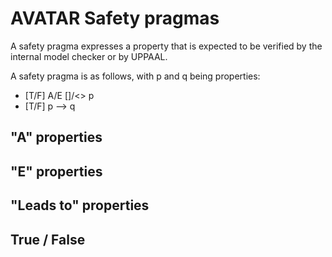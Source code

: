 # AVATAR Safety pragmas

A safety pragma expresses a property that is expected to be verified by the internal model checker or by UPPAAL.

A safety pragma is as follows, with p and q being properties:
- [T/F] A/E []/<> p
- [T/F] p --> q

## "A" properties

## "E" properties

## "Leads to" properties

## True / False


